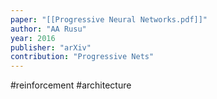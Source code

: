 ```yaml
---
paper: "[[Progressive Neural Networks.pdf]]"
author: "AA Rusu"
year: 2016
publisher: "arXiv"
contribution: "Progressive Nets"
---
```

#reinforcement #architecture 
